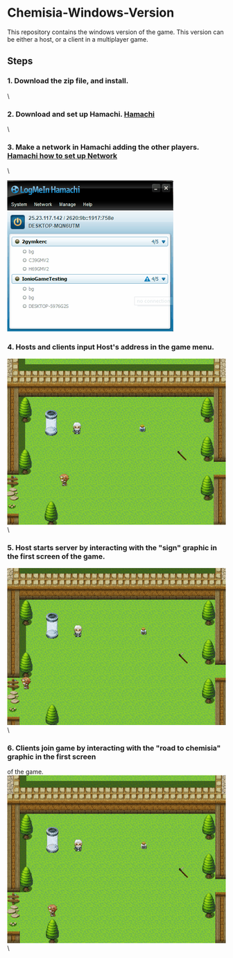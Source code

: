 # Chemisia-Windows-Version

This repository contains the windows version of the game. 
This version can be either a host, or a client in a multiplayer game. 


## Steps

### 1. Download the zip file, and install.
\

### 2. Download and set up Hamachi. [Hamachi](https://www.vpn.net/)
\
### 3. Make a network in Hamachi adding the other players. [Hamachi how to set up Network](https://documentation.logmein.com/webhelp/EN/CentralUserGuide/LogMeIn/t_hamachi_nw_add.html)
\

![](https://github.com/c15pati/Chemisia-Windows-Version/blob/master/hamachi%20create%20network%20gif.gif)

### 4. Hosts and clients input Host's address in the game menu. 
![](https://github.com/c15pati/Chemisia-Windows-Version/blob/master/put%20in%20address%20of%20host%20gif.gif)
\

### 5. Host starts server by interacting with the "sign" graphic in the first screen of the game. 
![](https://github.com/c15pati/Chemisia-Windows-Version/blob/master/host%20opens%20server.gif)
\


### 6. Clients join game by interacting with the "road to chemisia" graphic in the first screen
of the game. 
![](https://github.com/c15pati/Chemisia-Windows-Version/blob/master/player%20joins.gif)
\
